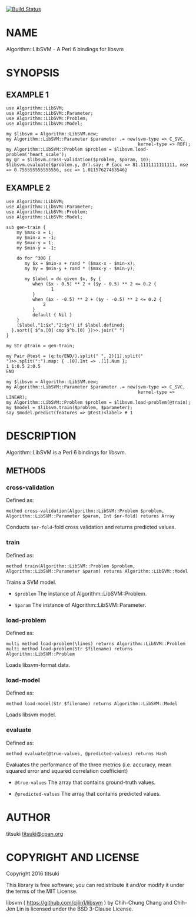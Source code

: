 [![Build Status](https://travis-ci.org/titsuki/p6-Algorithm-LibSVM.svg?branch=master)](https://travis-ci.org/titsuki/p6-Algorithm-LibSVM)

NAME
====

Algorithm::LibSVM - A Perl 6 bindings for libsvm

SYNOPSIS
========

EXAMPLE 1
---------

    use Algorithm::LibSVM;
    use Algorithm::LibSVM::Parameter;
    use Algorithm::LibSVM::Problem;
    use Algorithm::LibSVM::Model;

    my $libsvm = Algorithm::LibSVM.new;
    my Algorithm::LibSVM::Parameter $parameter .= new(svm-type => C_SVC,
                                                      kernel-type => RBF);
    my Algorithm::LibSVM::Problem $problem = $libsvm.load-problem('heart_scale');
    my @r = $libsvm.cross-validation($problem, $param, 10);
    $libsvm.evaluate($problem.y, @r).say; # {acc => 81.1111111111111, mse => 0.755555555555556, scc => 1.01157627463546}

EXAMPLE 2
---------

    use Algorithm::LibSVM;
    use Algorithm::LibSVM::Parameter;
    use Algorithm::LibSVM::Problem;
    use Algorithm::LibSVM::Model;

    sub gen-train {
        my $max-x = 1;
        my $min-x = -1;
        my $max-y = 1;
        my $min-y = -1;

        do for ^300 {
           my $x = $min-x + rand * ($max-x - $min-x);
           my $y = $min-y + rand * ($max-y - $min-y);

           my $label = do given $x, $y {
              when ($x - 0.5) ** 2 + ($y - 0.5) ** 2 <= 0.2 {
                     1
              }
              when ($x - -0.5) ** 2 + ($y - -0.5) ** 2 <= 0.2 {
                  2
              }
              default { Nil }
        }
        ($label,"1:$x","2:$y") if $label.defined;
      }.sort({ $^a.[0] cmp $^b.[0] })>>.join(" ")
    }

    my Str @train = gen-train;

    my Pair @test = (q:to/END/).split(" ", 2)[1].split(" ")>>.split(":").map: { .[0].Int => .[1].Num };
    1 1:0.5 2:0.5
    END

    my $libsvm = Algorithm::LibSVM.new;
    my Algorithm::LibSVM::Parameter $parameter .= new(svm-type => C_SVC,
                                                      kernel-type => LINEAR);
    my Algorithm::LibSVM::Problem $problem = $libsvm.load-problem(@train);
    my $model = $libsvm.train($problem, $parameter);
    say $model.predict(features => @test)<label> # 1

DESCRIPTION
===========

Algorithm::LibSVM is a Perl 6 bindings for libsvm.

METHODS
-------

### cross-validation

Defined as:

    method cross-validation(Algorithm::LibSVM::Problem $problem, Algorithm::LibSVM::Parameter $param, Int $nr-fold) returns Array

Conducts `$nr-fold`-fold cross validation and returns predicted values.

### train

Defined as:

    method train(Algorithm::LibSVM::Problem $problem, Algorithm::LibSVM::Parameter $param) returns Algorithm::LibSVM::Model

Trains a SVM model.

  * `$problem` The instance of Algorithm::LibSVM::Problem.

  * `$param` The instance of Algorithm::LibSVM::Parameter.

### load-problem

Defined as:

    multi method load-problem(\lines) returns Algorithm::LibSVM::Problem
    multi method load-problem(Str $filename) returns Algorithm::LibSVM::Problem

Loads libsvm-format data.

### load-model

Defined as:

    method load-model(Str $filename) returns Algorithm::LibSVM::Model

Loads libsvm model.

### evaluate

Defined as:

    method evaluate(@true-values, @predicted-values) returns Hash

Evaluates the performance of the three metrics (i.e. accuracy, mean squared error and squared correlation coefficient)

  * `@true-values` The array that contains ground-truth values.

  * `@predicted-values` The array that contains predicted values.

AUTHOR
======

titsuki <titsuki@cpan.org>

COPYRIGHT AND LICENSE
=====================

Copyright 2016 titsuki

This library is free software; you can redistribute it and/or modify it under the terms of the MIT License.

libsvm ( https://github.com/cjlin1/libsvm ) by Chih-Chung Chang and Chih-Jen Lin is licensed under the BSD 3-Clause License.
